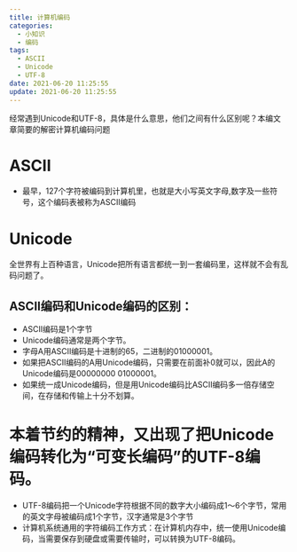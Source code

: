 ```yaml
---
title: 计算机编码
categories:
  - 小知识
  - 编码
tags:
  - ASCII
  - Unicode
  - UTF-8
date: 2021-06-20 11:25:55
update: 2021-06-20 11:25:55
---
```


经常遇到Unicode和UTF-8，具体是什么意思，他们之间有什么区别呢？本编文章简要的解密计算机编码问题

<!-- more -->

# ASCII

- 最早，127个字符被编码到计算机里，也就是大小写英文字母,数字及一些符号，这个编码表被称为ASCII编码

# Unicode

全世界有上百种语言，Unicode把所有语言都统一到一套编码里，这样就不会有乱码问题了。

## ASCII编码和Unicode编码的区别：

- ASCII编码是1个字节
- Unicode编码通常是两个字节。
- 字母A用ASCII编码是十进制的65，二进制的01000001。
- 如果把ASCII编码的A用Unicode编码，只需要在前面补0就可以，因此A的Unicode编码是00000000 01000001。
- 如果统一成Unicode编码，但是用Unicode编码比ASCII编码多一倍存储空间，在存储和传输上十分不划算。

# 本着节约的精神，又出现了把Unicode编码转化为“可变长编码”的UTF-8编码。

- UTF-8编码把一个Unicode字符根据不同的数字大小编码成1～6个字节，常用的英文字母被编码成1个字节，汉字通常是3个字节
- 计算机系统通用的字符编码工作方式：在计算机内存中，统一使用Unicode编码，当需要保存到硬盘或需要传输时，可以转换为UTF-8编码。
